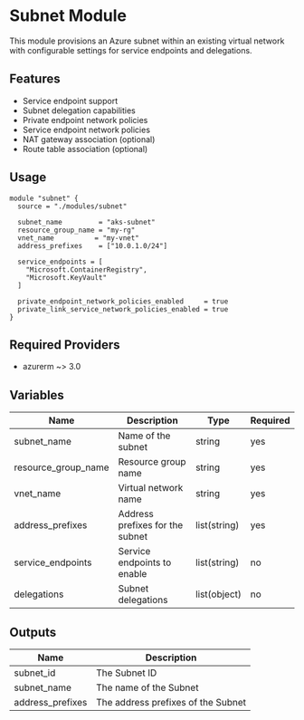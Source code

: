 # Subnet Module

This module provisions an Azure subnet within an existing virtual network with configurable settings for service endpoints and delegations.

## Features

- Service endpoint support
- Subnet delegation capabilities
- Private endpoint network policies
- Service endpoint network policies
- NAT gateway association (optional)
- Route table association (optional)

## Usage

```hcl
module "subnet" {
  source = "./modules/subnet"

  subnet_name         = "aks-subnet"
  resource_group_name = "my-rg"
  vnet_name          = "my-vnet"
  address_prefixes    = ["10.0.1.0/24"]
  
  service_endpoints = [
    "Microsoft.ContainerRegistry",
    "Microsoft.KeyVault"
  ]
  
  private_endpoint_network_policies_enabled     = true
  private_link_service_network_policies_enabled = true
}
```

## Required Providers

- azurerm ~> 3.0

## Variables

| Name | Description | Type | Required |
|------|-------------|------|----------|
| subnet_name | Name of the subnet | string | yes |
| resource_group_name | Resource group name | string | yes |
| vnet_name | Virtual network name | string | yes |
| address_prefixes | Address prefixes for the subnet | list(string) | yes |
| service_endpoints | Service endpoints to enable | list(string) | no |
| delegations | Subnet delegations | list(object) | no |

## Outputs

| Name | Description |
|------|-------------|
| subnet_id | The Subnet ID |
| subnet_name | The name of the Subnet |
| address_prefixes | The address prefixes of the Subnet |